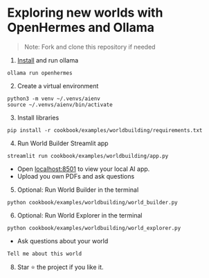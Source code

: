 # Exploring new worlds with OpenHermes and Ollama

> Note: Fork and clone this repository if needed

1. [Install](https://github.com/ollama/ollama?tab=readme-ov-file#macos) and run ollama

```shell
ollama run openhermes
```

2. Create a virtual environment

```shell
python3 -m venv ~/.venvs/aienv
source ~/.venvs/aienv/bin/activate
```

3. Install libraries

```shell
pip install -r cookbook/examples/worldbuilding/requirements.txt
```

4. Run World Builder Streamlit app

```shell
streamlit run cookbook/examples/worldbuilding/app.py
```

- Open [localhost:8501](http://localhost:8501) to view your local AI app.
- Upload you own PDFs and ask questions

5. Optional: Run World Builder in the terminal

```shell
python cookbook/examples/worldbuilding/world_builder.py
```

6. Optional: Run World Explorer in the terminal

```shell
python cookbook/examples/worldbuilding/world_explorer.py
```

- Ask questions about your world

```text
Tell me about this world
```

8. Star ⭐️ the project if you like it.

